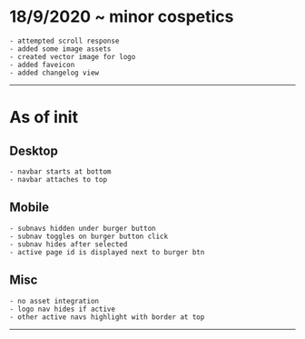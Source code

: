 # 18/9/2020 ~ minor cospetics
	- attempted scroll response
	- added some image assets
	- created vector image for logo
	- added faveicon
	- added changelog view

-------

# As of init
## Desktop
	- navbar starts at bottom
	- navbar attaches to top

## Mobile
	- subnavs hidden under burger button
	- subnav toggles on burger button click
	- subnav hides after selected
	- active page id is displayed next to burger btn

## Misc
	- no asset integration
	- logo nav hides if active
	- other active navs highlight with border at top

----------
